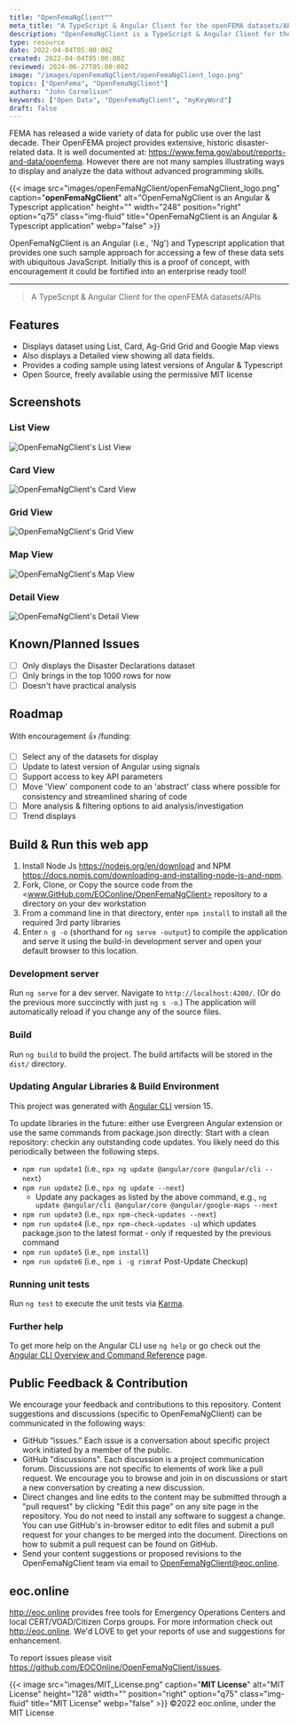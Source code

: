 ```yaml
---
title: "OpenFemaNgClient™"
meta_title: "A TypeScript & Angular Client for the openFEMA datasets/APIs"
description: "OpenFemaNgClient is a TypeScript & Angular Client for the openFEMA datasets/APIs"
type: resource
date: 2022-04-04T05:00:00Z
created: 2022-04-04T05:00:00Z
reviewed: 2024-06-27T05:00:00Z
image: "/images/openFemaNgClient/openFemaNgClient_logo.png"
topics: ["OpenFema", "OpenFemaNgClient"]
authors: "John Cornelison"
keywords: ["Open Data", "OpenFemaNgClient", "myKeyWord"]
draft: false
---
```


FEMA has released a wide variety of data for public use over the last decade. Their OpenFEMA project provides extensive, historic disaster-related data. It is well documented at: https://www.fema.gov/about/reports-and-data/openfema. However there are not many samples illustrating ways to display and analyze the data without advanced programming skills.

{{< image src="images/openFemaNgClient/openFemaNgClient_logo.png" caption="**openFemaNgClient**" alt="OpenFemaNgClient is an Angular & Typescript application" height="" width="248" position="right" option="q75" class="img-fluid" title="OpenFemaNgClient is an Angular & Typescript application"  webp="false" >}}

OpenFemaNgClient is an Angular (i.e., 'Ng') and Typescript application that provides one such sample approach for accessing a few of these data sets with ubiquitous JavaScript. Initially this is a proof of concept, with encouragement it could be fortified into an enterprise ready tool!

---

> A TypeScript & Angular Client for the openFEMA datasets/APIs

## Features

- Displays dataset using List, Card, Ag-Grid Grid and Google Map views
- Also displays a Detailed view showing all data fields.
- Provides a coding sample using latest versions of Angular & Typescript
- Open Source, freely available using the permissive MIT license

## Screenshots

### List View

![OpenFemaNgClient's List View](images/openFemaNgClient/ListView.lg.png)

### Card View

![OpenFemaNgClient's Card View](images/openFemaNgClient/CardView.lg.png)

### Grid View

![OpenFemaNgClient's Grid View](images/openFemaNgClient/GridView.lg.png)

### Map View

![OpenFemaNgClient's Map View](images/openFemaNgClient/MapView.lg.png)

### Detail View

![OpenFemaNgClient's Detail View](images/openFemaNgClient/DetailView.lg.png)

## Known/Planned Issues

- [ ] Only displays the Disaster Declarations dataset
- [ ] Only brings in the top 1000 rows for now
- [ ] Doesn't have practical analysis

## Roadmap

With encouragement :+1: /funding:

- [ ] Select any of the datasets for display
- [ ] Update to latest version of Angular using signals
- [ ] Support access to key API parameters
- [ ] Move 'View' component code to an 'abstract' class where possible for consistency and streamlined sharing of code
- [ ] More analysis & filtering options to aid analysis/investigation
- [ ] Trend displays

## Build & Run this web app

1. Install Node Js <https://nodejs.org/en/download> and NPM <https://docs.npmjs.com/downloading-and-installing-node-js-and-npm>.
2. Fork, Clone, or Copy the source code from the <www.GitHub.com/EOConline/OpenFemaNgClient> repository to a directory on your dev workstation
3. From a command line in that directory, enter `npm install` to install all the required 3rd party libraries
4. Enter `n g -o` (shorthand for `ng serve -output`) to compile the application and serve it using the build-in development server and open your default browser to this location.

### Development server

Run `ng serve` for a dev server. Navigate to `http://localhost:4200/`. (Or do the previous more succinctly with just `ng s -o`.) The application will automatically reload if you change any of the source files.

### Build

Run `ng build` to build the project. The build artifacts will be stored in the `dist/` directory.

### Updating Angular Libraries & Build Environment

This project was generated with [Angular CLI](https://github.com/angular/angular-cli) version 15.

To update libraries in the future: either use Evergreen Angular extension or use the same commands from package.json directly: Start with a clean repository: checkin any outstanding code updates. You likely need do this periodically between the following steps.

- `npm run update1` (i.e., `npx ng update @angular/core @angular/cli --next`)
- `npm run update2` (i.e., `npx ng update --next`)
  - Update any packages as listed by the above command, e.g., `ng update @angular/cli @angular/core @angular/google-maps --next`
- `npm run update3` (i.e., `npx npm-check-updates --next`)
- `npm run update4` (i.e., `npx npm-check-updates -u`) which updates package.json to the latest format - only if requested by the previous command
- `npm run update5` (i.e., `npm install`)
- `npm run update6` (i.e., `npm i -g rimraf` Post-Update Checkup)

### Running unit tests

Run `ng test` to execute the unit tests via [Karma](https://karma-runner.github.io).

### Further help

To get more help on the Angular CLI use `ng help` or go check out the [Angular CLI Overview and Command Reference](https://angular.io/cli) page.

## Public Feedback & Contribution

We encourage your feedback and contributions to this repository. Content suggestions and discussions (specific to OpenFemaNgClient) can be communicated in the following ways:

- GitHub “issues.” Each issue is a conversation about specific project work initiated by a member of the public.
- GitHub "discussions". Each discussion is a project communication forum. Discussions are not specific to elements of work like a pull request. We encourage you to browse and join in on discussions or start a new conversation by creating a new discussion.
- Direct changes and line edits to the content may be submitted through a "pull request" by clicking "Edit this page" on any site page in the repository. You do not need to install any software to suggest a change. You can use GitHub's in-browser editor to edit files and submit a pull request for your changes to be merged into the document. Directions on how to submit a pull request can be found on GitHub.
- Send your content suggestions or proposed revisions to the OpenFemaNgClient team via email to OpenFemaNgClient@eoc.online.

## eoc.online

<http://eoc.online> provides free tools for Emergency Operations Centers and local CERT/VOAD/Citizen Corps groups. For more information check out <http://eoc.online>. We'd LOVE to get your reports of use and suggestions for enhancement.

To report issues please visit <https://github.com/EOCOnline/OpenFemaNgClient/issues>.

{{< image src="images/MIT_License.png" caption="**MIT License**" alt="MIT License" height="128" width="" position="right" option="q75" class="img-fluid" title="MIT License"  webp="false" >}}
©2022 eoc.online, under the MIT License
